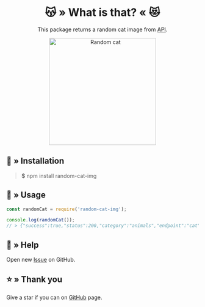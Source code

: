 <div align="center">
    <h1>😽 » What is that? « 😻</h1>
    <p>This package returns a random cat image from <a href="https://api.skiffybot.xyz" target="_blank">API</a>.</p>
    <img src="https://cdn.skiffybot.xyz/images/animals/cat/little-cat-1408118-min.jpg" alt="Random cat" height="280px">
</div>

## 🤔 » Installation
> **$** npm install random-cat-img

## 📝 » Usage
```js
const randomCat = require('random-cat-img');

console.log(randomCat());
// > {"success":true,"status":200,"category":"animals","endpoint":"cat","message":"https://cdn.skiffybot.xyz/images/animals/cat/little-cat-1408118-min.jpg"}
```

## 🤝 » Help
Open new [Issue](https://github.com/sefinek24/random-cat-img/issues/new) on GitHub.

## ⭐ » Thank you
Give a star if you can on [GitHub](https://github.com/sefinek24/random-cat-img) page.